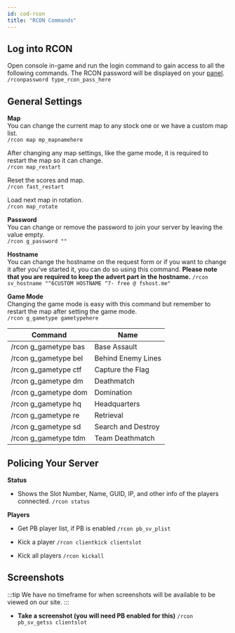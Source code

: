 ```yaml
---
id: cod-rcon
title: "RCON Commands"
---
```


## Log into RCON
Open console in-game and run the login command to gain access to all the following commands. The RCON password will be displayed on your [panel](https://fshost.me/free-panel).
<br /> `/rconpassword type_rcon_pass_here`

## General Settings
**Map**<br />
You can change the current map to any stock one or we have a custom map list.
<br /> `/rcon map mp_mapnamehere`

After changing any map settings, like the game mode, it is required to restart the map so it can change.
<br /> `/rcon map_restart`

Reset the scores and map.
<br /> `/rcon fast_restart`

Load next map in rotation.
<br /> `/rcon map_rotate`

**Password** <br />You can change or remove the password to join your server by leaving the value empty.
<br /> `/rcon g_password ""`

**Hostname** <br />You can change the hostname on the request form or if you want to change it after you've started it, you can do so using this command. **Please note that you are required to keep the advert part in the hostname.**
`/rcon sv_hostname "^6CUSTOM HOSTNAME ^7- free @ fshost.me"`

**Game Mode** <br />
Changing the game mode is easy with this command but remember to restart the map after setting the game mode.
<br /> `/rcon g_gametype gametypehere`

| Command | Name |
| ------- | ---- |
| /rcon g_gametype bas  | Base Assault |
| /rcon g_gametype bel | Behind Enemy Lines |
| /rcon g_gametype ctf  | Capture the Flag |
| /rcon g_gametype dm | Deathmatch |
| /rcon g_gametype dom | Domination |
| /rcon g_gametype hq | Headquarters |
| /rcon g_gametype re | Retrieval |
| /rcon g_gametype sd | Search and Destroy |
| /rcon g_gametype tdm | Team Deathmatch |


## Policing Your Server

**Status**
- Shows the Slot Number, Name, GUID, IP, and other info of the players connected.
`/rcon status`

**Players**
- Get PB player list, if PB is enabled
`/rcon pb_sv_plist`

- Kick a player
`/rcon clientkick clientslot`

- Kick all players
`/rcon kickall`

## Screenshots
:::tip
We have no timeframe for when screenshots will be available to be viewed on our site.
:::

- **Take a screenshot (you will need PB enabled for this)**
`/rcon pb_sv_getss clientslot`